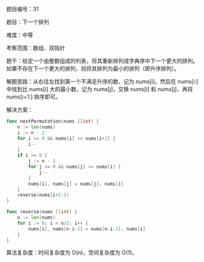 题目编号：31

题目：下一个排列

难度：中等

考察范围：数组、双指针

题干：给定一个由整数组成的列表，将其重新排列成字典序中下一个更大的排列。如果不存在下一个更大的排列，则将其排列为最小的排列（即升序排列）。

解题思路：从右往左找到第一个不满足升序的数，记为 nums[i]，然后在 nums[i:] 中找到比 nums[i] 大的最小数，记为 nums[j]，交换 nums[i] 和 nums[j]，再将 nums[i+1:] 排序即可。

解决方案：

```go
func nextPermutation(nums []int) {
    n := len(nums)
    i := n - 2
    for i >= 0 && nums[i] >= nums[i+1] {
        i--
    }
    if i >= 0 {
        j := n - 1
        for j >= 0 && nums[j] <= nums[i] {
            j--
        }
        nums[i], nums[j] = nums[j], nums[i]
    }
    reverse(nums[i+1:])
}

func reverse(nums []int) {
    n := len(nums)
    for i := 0; i < n/2; i++ {
        nums[i], nums[n-i-1] = nums[n-i-1], nums[i]
    }
}
```

算法复杂度：时间复杂度为 O(n)，空间复杂度为 O(1)。